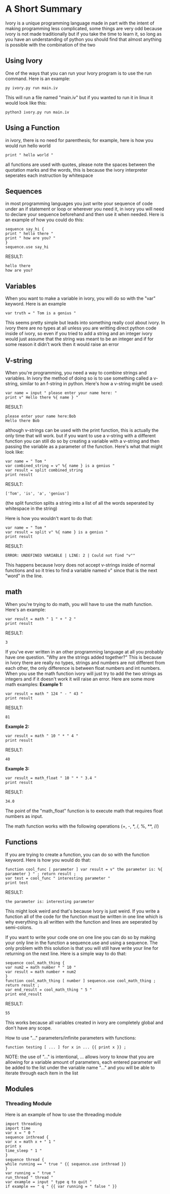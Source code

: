 # A Short Summary
Ivory is a unique programming language made in part with the intent of making programming less complicated, some things are very odd because ivory is not made traditionally but if you take the time to learn it, so long as you have an understanding of python you should find that almost anything is possible with the combination of the two

## Using Ivory
One of the ways that you can run your Ivory program is to use the run command. Here is an example:
```
py ivory.py run main.iv
```
This will run a file named "main.iv" but if you wanted to run it in linux it would look like this:
```
python3 ivory.py run main.iv
```

## Using a Function
in ivory, there is no need for parenthesis; for example, here is how you would run hello world

```
print " hello world "
```
all functions are used with quotes, please note the spaces between the quotation marks and the words, this is 
because the ivory interpreter seperates each instruction by whitespace



## Sequences
in most programming languages you just write your sequence of code under an if statement or loop or wherever you need it, 
in ivory you will need to declare your sequence beforehand and then use it when needed. Here is an example of how you could do this:

```
sequence say_hi {
print " hello there "
print " how are you? "
}
sequence.use say_hi
```
RESULT: 
```
hello there
how are you?
```

## Variables
When you want to make a variable in ivory, you will do so with the "var" keyword. Here is an example

``` 
var truth = " Tom is a genius " 
```
This seems pretty simple but leads into something really cool about ivory. In ivory there are no types at all 
unless you are writting direct python code inside of ivory, so even if you tried to add a string and an integer
ivory would just assume that the string was meant to be an integer and if for some reason it didn't work then it would raise an error


## V-string
When you're programming, you need a way to combine strings and variables. In ivory the method of doing so is to use something called a v-string, similar to an f-string in python. Here's how a v-string might be used:

```
var name = input " please enter your name here: "
print v" Hello there %{ name } "
```

RESULT:
```
please enter your name here:Bob
Hello there Bob
```
although v-strings can be used with the print function, this is actually the only time that will work. but if you want to use a v-string with a different function you can still do so by creating a variable with a v-string and then passing the variable as a parameter of the function. Here's what that might look like:
```
var name = " Tom "
var combined_string = v" %{ name } is a genius "
var result = split combined_string
print result 
```
RESULT:
```
['Tom', 'is', 'a', 'genius']
```
(the split function splits a string into a list of all the words seperated by whitespace in the string)

Here is how you wouldn't want to do that:

```
var name = " Tom "
var result = split v" %{ name } is a genius "
print result
```
RESULT:
```
ERROR: UNDEFINED VARIABLE | LINE: 2 | Could not find "v"" 
```
This happens because Ivory does not accept v-strings inside of normal functions and so it tries to find a variable named v" since that is the next "word" in the line.


## math
When you're trying to do math, you will have to use the math function. Here's an example:
```
var result = math " 1 " + " 2 "
print result
```
RESULT:
```
3
```
If you've ever written in an other programming language at all you probably have one question. "Why are the strings added together?"
This is because in Ivory there are really no types, strings and numbers are not different from each other, the only difference is between float numbers and int numbers.
When you use the math function ivory will just try to add the two strings as integers and if it doesn't work it will raise an error. Here are some more math examples:
**Example 1:**
```
var result = math " 124 " - " 43 "
print result
```
RESULT:
```
81
```
**Example 2:**
```
var result = math " 10 " * " 4 "
print result
```
RESULT:
```
40
```
**Example 3:**
```
var result = math_float " 10 " * " 3.4 "
print result
```
RESULT:
```
34.0
```
The point of the "math_float" function is to execute math that requires float numbers as input.

The math function works with the following operations (+, -, *, /, %, **, //)



## Functions
If you are trying to create a function, you can do so with the function keyword. Here is how you would do that:
```
function cool_func [ parameter ] var result = v" the parameter is: %{ parameter } " ; return result ;
var test = cool_func " interesting parameter "
print test
```
RESULT:
```
the parameter is: interesting parameter
```
This might look weird and that's because Ivory is just weird. If you write a function all of the code for the function must be written in one line which is why everything is all written with the function and lines are seperated by semi-colons.

If you want to write your code one on one line you can do so by making your only line in the function a sequence.use and using a sequence. The only problem with this solution is that you will still have write your line for returning on the next line. Here is a simple way to do that:

```
sequence cool_math_thing {
var num2 = math number * " 10 "
var result = math number + num2
}
function cool_math_thing [ number ] sequence.use cool_math_thing ; return result ;
var end_result = cool_math_thing " 5 "
print end_result
```
RESULT:
```
55
```
This works because all variables created in ivory are completely global and don't have any scope.


How to use "..." parameters/infinite parameters with functions:

```
function testing [ ... ] for x in ... {{ print x }} ;
```

NOTE: the use of "..." is intentional, ... allows ivory to know that you are allowing for a variable amount of parameters,
each entered parameter will be added to the list under the variable name "..." and you will be able to iterate through
each item in the list









## Modules 

### Threading Module
Here is an example of how to use the threading module

```
import threading
import time
var x = " 0 "
sequence inthread {
var x = math x + " 1 "
print x
time_sleep " 1 "
}
sequence thread {
while running == " true " {{ sequence.use inthread }}
}
var running = " true "
run_thread " thread "
var example = input " type q to quit "
if example == " q " {{ var running = " false " }}
```
